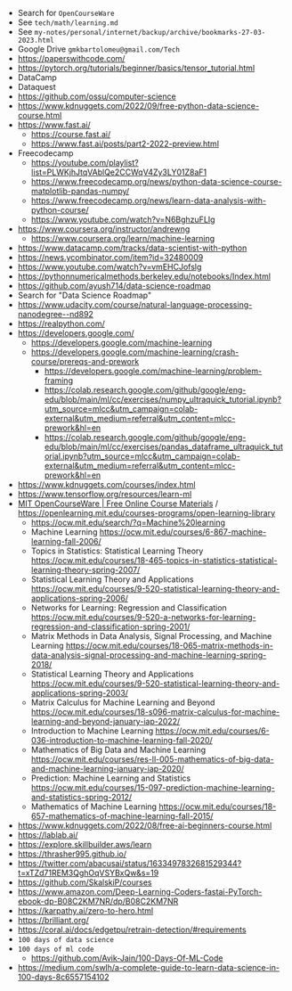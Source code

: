 - Search for `OpenCourseWare`
- See `tech/math/learning.md`
- See `my-notes/personal/internet/backup/archive/bookmarks-27-03-2023.html`
- Google Drive `gmkbartolomeu@gmail.com/Tech`
- https://paperswithcode.com/
- https://pytorch.org/tutorials/beginner/basics/tensor_tutorial.html
- DataCamp
- Dataquest
- https://github.com/ossu/computer-science
- https://www.kdnuggets.com/2022/09/free-python-data-science-course.html
- https://www.fast.ai/
  - https://course.fast.ai/
  - https://www.fast.ai/posts/part2-2022-preview.html
- Freecodecamp
  - https://youtube.com/playlist?list=PLWKjhJtqVAblQe2CCWqV4Zy3LY01Z8aF1
  - https://www.freecodecamp.org/news/python-data-science-course-matplotlib-pandas-numpy/
  - https://www.freecodecamp.org/news/learn-data-analysis-with-python-course/
  - https://www.youtube.com/watch?v=N6BghzuFLIg
- https://www.coursera.org/instructor/andrewng
  - https://www.coursera.org/learn/machine-learning
- https://www.datacamp.com/tracks/data-scientist-with-python
- https://news.ycombinator.com/item?id=32480009
- https://www.youtube.com/watch?v=vmEHCJofslg
- https://pythonnumericalmethods.berkeley.edu/notebooks/Index.html
- https://github.com/ayush714/data-science-roadmap
- Search for "Data Science Roadmap"
- https://www.udacity.com/course/natural-language-processing-nanodegree--nd892
- https://realpython.com/
- https://developers.google.com/
  - https://developers.google.com/machine-learning
  - https://developers.google.com/machine-learning/crash-course/prereqs-and-prework
    - https://developers.google.com/machine-learning/problem-framing
    - https://colab.research.google.com/github/google/eng-edu/blob/main/ml/cc/exercises/numpy_ultraquick_tutorial.ipynb?utm_source=mlcc&utm_campaign=colab-external&utm_medium=referral&utm_content=mlcc-prework&hl=en
    - https://colab.research.google.com/github/google/eng-edu/blob/main/ml/cc/exercises/pandas_dataframe_ultraquick_tutorial.ipynb?utm_source=mlcc&utm_campaign=colab-external&utm_medium=referral&utm_content=mlcc-prework&hl=en
- https://www.kdnuggets.com/courses/index.html
- https://www.tensorflow.org/resources/learn-ml
- [MIT OpenCourseWare | Free Online Course Materials](https://ocw.mit.edu/) / <https://openlearning.mit.edu/courses-programs/open-learning-library>
  - https://ocw.mit.edu/search/?q=Machine%20learning
  - Machine Learning <https://ocw.mit.edu/courses/6-867-machine-learning-fall-2006/>
  - Topics in Statistics: Statistical Learning Theory <https://ocw.mit.edu/courses/18-465-topics-in-statistics-statistical-learning-theory-spring-2007/>
  - Statistical Learning Theory and Applications <https://ocw.mit.edu/courses/9-520-statistical-learning-theory-and-applications-spring-2006/>
  - Networks for Learning: Regression and Classification <https://ocw.mit.edu/courses/9-520-a-networks-for-learning-regression-and-classification-spring-2001/>
  - Matrix Methods in Data Analysis, Signal Processing, and Machine Learning <https://ocw.mit.edu/courses/18-065-matrix-methods-in-data-analysis-signal-processing-and-machine-learning-spring-2018/>
  - Statistical Learning Theory and Applications <https://ocw.mit.edu/courses/9-520-statistical-learning-theory-and-applications-spring-2003/>
  - Matrix Calculus for Machine Learning and Beyond <https://ocw.mit.edu/courses/18-s096-matrix-calculus-for-machine-learning-and-beyond-january-iap-2022/>
  - Introduction to Machine Learning <https://ocw.mit.edu/courses/6-036-introduction-to-machine-learning-fall-2020/>
  - Mathematics of Big Data and Machine Learning <https://ocw.mit.edu/courses/res-ll-005-mathematics-of-big-data-and-machine-learning-january-iap-2020/>
  - Prediction: Machine Learning and Statistics <https://ocw.mit.edu/courses/15-097-prediction-machine-learning-and-statistics-spring-2012/>
  - Mathematics of Machine Learning <https://ocw.mit.edu/courses/18-657-mathematics-of-machine-learning-fall-2015/>
- https://www.kdnuggets.com/2022/08/free-ai-beginners-course.html
- https://lablab.ai/
- https://explore.skillbuilder.aws/learn
- https://thrasher995.github.io/
- https://twitter.com/abacusai/status/1633497832681529344?t=xTZd71REM3QghOqVSYBxQw&s=19
- https://github.com/SkalskiP/courses
- https://www.amazon.com/Deep-Learning-Coders-fastai-PyTorch-ebook-dp-B08C2KM7NR/dp/B08C2KM7NR
- https://karpathy.ai/zero-to-hero.html
- https://brilliant.org/
- https://coral.ai/docs/edgetpu/retrain-detection/#requirements
- `100 days of data science`
- `100 days of ml code`
  - https://github.com/Avik-Jain/100-Days-Of-ML-Code
- https://medium.com/swlh/a-complete-guide-to-learn-data-science-in-100-days-8c6557154102
